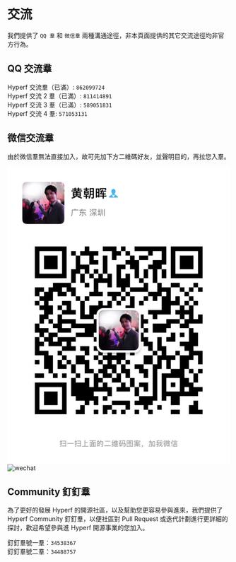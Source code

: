 # 交流

我們提供了 `QQ 羣` 和 `微信羣` 兩種溝通途徑，非本頁面提供的其它交流途徑均非官方行為。

## QQ 交流羣

Hyperf 交流羣（已滿）: `862099724`   
Hyperf 交流 2 羣（已滿）: `811414891`   
Hyperf 交流 3 羣（已滿）: `589051831`   
Hyperf 交流 4 羣: `571053131`

## 微信交流羣

由於微信羣無法直接加入，故可先加下方二維碼好友，並聲明目的，再拉您入羣。

![wechat](imgs/wechat.jpg ':size=375')
![wechat](https://foruda.gitee.com/images/1697082615411352318/859339ce_775029.jpeg ':size=375')

## Community 釘釘羣

為了更好的發展 Hyperf 的開源社區，以及幫助您更容易參與進來，我們提供了 Hyperf Community 釘釘羣，以便社區對 Pull Request 或迭代計劃進行更詳細的探討，歡迎希望參與進 Hyperf 開源事業的您加入。

釘釘羣號一羣：`34538367`   
釘釘羣號二羣：`34488757`
